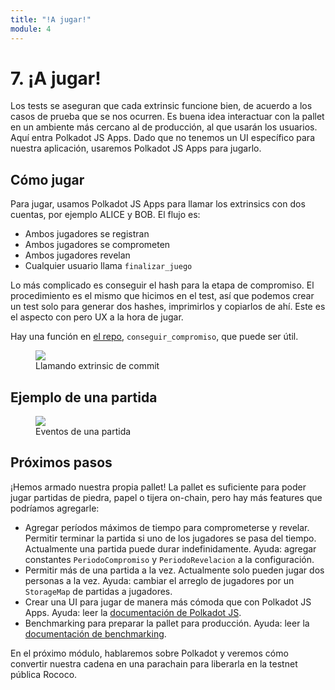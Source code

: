 ```yaml
---
title: "!A jugar!"
module: 4
---
```


# 7. ¡A jugar!

Los tests se aseguran que cada extrinsic funcione bien, de acuerdo a los casos de prueba que se nos ocurren.
Es buena idea interactuar con la pallet en un ambiente más cercano al de producción, al que usarán los usuarios.
Aquí entra Polkadot JS Apps.
Dado que no tenemos un UI específico para nuestra aplicación, usaremos Polkadot JS Apps para jugarlo.

## Cómo jugar

Para jugar, usamos Polkadot JS Apps para llamar los extrinsics con dos cuentas, por ejemplo ALICE y BOB.
El flujo es:
- Ambos jugadores se registran
- Ambos jugadores se comprometen
- Ambos jugadores revelan
- Cualquier usuario llama `finalizar_juego`

Lo más complicado es conseguir el hash para la etapa de compromiso.
El procedimiento es el mismo que hicimos en el test, así que podemos crear un test solo para generar dos hashes, imprimirlos y copiarlos de ahí.
Este es el aspecto con pero UX a la hora de jugar.

Hay una función en [el repo](https://github.com/franciscoaguirre/substrate-piedra-papel-tijera/blob/main/pallets/piedra-papel-tijera/src/utils.rs), `conseguir_compromiso`, que puede ser útil.

<div class="flex justify-center">
	<figure class="flex flex-col items-center max-w-5xl">
		<img src="/assets/rock-paper-scissors-extrinsic.png">
		<figcaption>Llamando extrinsic de commit</figcaption>
	</figure>
</div>

## Ejemplo de una partida

<div class="flex justify-center">
	<figure class="flex flex-col items-center max-w-5xl">
		<img src="/assets/rock-paper-scissors-match.png">
		<figcaption>Eventos de una partida</figcaption>
	</figure>
</div>

## Próximos pasos

¡Hemos armado nuestra propia pallet!
La pallet es suficiente para poder jugar partidas de piedra, papel o tijera on-chain, pero hay más features que podríamos agregarle:
- Agregar períodos máximos de tiempo para comprometerse y revelar.
  Permitir terminar la partida si uno de los jugadores se pasa del tiempo.
  Actualmente una partida puede durar indefinidamente.
  Ayuda: agregar constantes `PeriodoCompromiso` y `PeriodoRevelacion` a la configuración.
- Permitir más de una partida a la vez.
  Actualmente solo pueden jugar dos personas a la vez.
  Ayuda: cambiar el arreglo de jugadores por un `StorageMap` de partidas a jugadores.
- Crear una UI para jugar de manera más cómoda que con Polkadot JS Apps.
  Ayuda: leer la [documentación de Polkadot JS](https://polkadot.js.org/docs/).
- Benchmarking para preparar la pallet para producción.
  Ayuda: leer la [documentación de benchmarking](https://docs.substrate.io/test/benchmark/).

En el próximo módulo, hablaremos sobre Polkadot y veremos cómo convertir nuestra cadena en una parachain para liberarla en la testnet pública Rococo.
